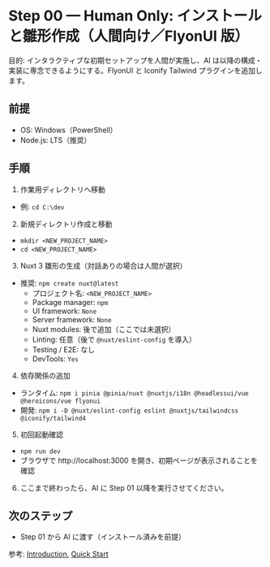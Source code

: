 # Step 00 — Human Only: インストールと雛形作成（人間向け／FlyonUI 版）

目的: インタラクティブな初期セットアップを人間が実施し、AI は以降の構成・実装に専念できるようにする。FlyonUI と Iconify Tailwind プラグインを追加します。

## 前提

- OS: Windows（PowerShell）
- Node.js: LTS（推奨）

## 手順

1. 作業用ディレクトリへ移動

- 例: `cd C:\dev`

2. 新規ディレクトリ作成と移動

- `mkdir <NEW_PROJECT_NAME>`
- `cd <NEW_PROJECT_NAME>`

3. Nuxt 3 雛形の生成（対話ありの場合は人間が選択）

- 推奨: `npm create nuxt@latest`
  - プロジェクト名: `<NEW_PROJECT_NAME>`
  - Package manager: `npm`
  - UI framework: `None`
  - Server framework: `None`
  - Nuxt modules: 後で追加（ここでは未選択）
  - Linting: 任意（後で `@nuxt/eslint-config` を導入）
  - Testing / E2E: なし
  - DevTools: `Yes`

4. 依存関係の追加

- ランタイム: `npm i pinia @pinia/nuxt @nuxtjs/i18n @headlessui/vue @heroicons/vue flyonui`
- 開発: `npm i -D @nuxt/eslint-config eslint @nuxtjs/tailwindcss @iconify/tailwind4`

5. 初回起動確認

- `npm run dev`
- ブラウザで http://localhost:3000 を開き、初期ページが表示されることを確認

6. ここまで終わったら、AI に Step 01 以降を実行させてください。

## 次のステップ

- Step 01 から AI に渡す（インストール済みを前提）

参考: [Introduction](https://flyonui.com/docs/getting-started/introduction/), [Quick Start](https://flyonui.com/docs/getting-started/quick-start/)
